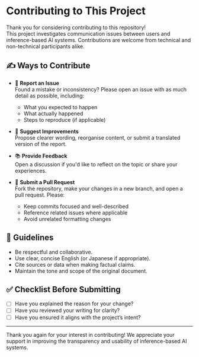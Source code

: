 # Contributing to This Project

Thank you for considering contributing to this repository!  
This project investigates communication issues between users and inference-based AI systems. Contributions are welcome from technical and non-technical participants alike.

## ✍️ Ways to Contribute

- 🐛 **Report an Issue**  
  Found a mistake or inconsistency? Please open an issue with as much detail as possible, including:
  
  - What you expected to happen
  - What actually happened
  - Steps to reproduce (if applicable)

- 📄 **Suggest Improvements**  
  Propose clearer wording, reorganise content, or submit a translated version of the report.

- 📚 **Provide Feedback**  
  Open a discussion if you'd like to reflect on the topic or share your experiences.

- 🧪 **Submit a Pull Request**  
  Fork the repository, make your changes in a new branch, and open a pull request. Please:
  
  - Keep commits focused and well-described
  - Reference related issues where applicable
  - Avoid unrelated formatting changes

## 🧭 Guidelines

- Be respectful and collaborative.
- Use clear, concise English (or Japanese if appropriate).
- Cite sources or data when making factual claims.
- Maintain the tone and scope of the original document.

## ✅ Checklist Before Submitting

- [ ] Have you explained the reason for your change?
- [ ] Have you reviewed your writing for clarity?
- [ ] Have you ensured it aligns with the project’s intent?

---

Thank you again for your interest in contributing! We appreciate your support in improving the transparency and usability of inference-based AI systems.
